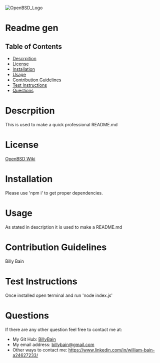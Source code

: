 ![OpenBSD_Logo](https://user-images.githubusercontent.com/100814286/169187074-b580e742-dd0d-4ce0-90ad-915cfa65732d.png)
# Readme gen

## Table of Contents
- [Descrpition](#description)
- [License](#license)
- [Installation](#installation)
- [Usage](#usage)
- [Contribution Guidelines](#contribution_guidelines)
- [Test Instructions](#test_instructions)
- [Questions](#questions)

# Descrpition
This is used to make a quick professional README.md
# License
[OpenBSD Wiki](https://en.wikipedia.org/wiki/OpenBSD#)
# Installation
Please use 'npm i' to get proper dependencies.
# Usage
As stated in description it is used to make a README.md
# Contribution Guidelines
Billy Bain
# Test Instructions
Once installed open terminal and run 'node index.js'
# Questions
If there are any other question feel free to contact me at:
- My Git Hub: [BillyBain](https://github.com/BillyBain)
- My email address: billybain@gmail.com
- Other ways to contact me: https://www.linkedin.com/in/william-bain-a24627233/
